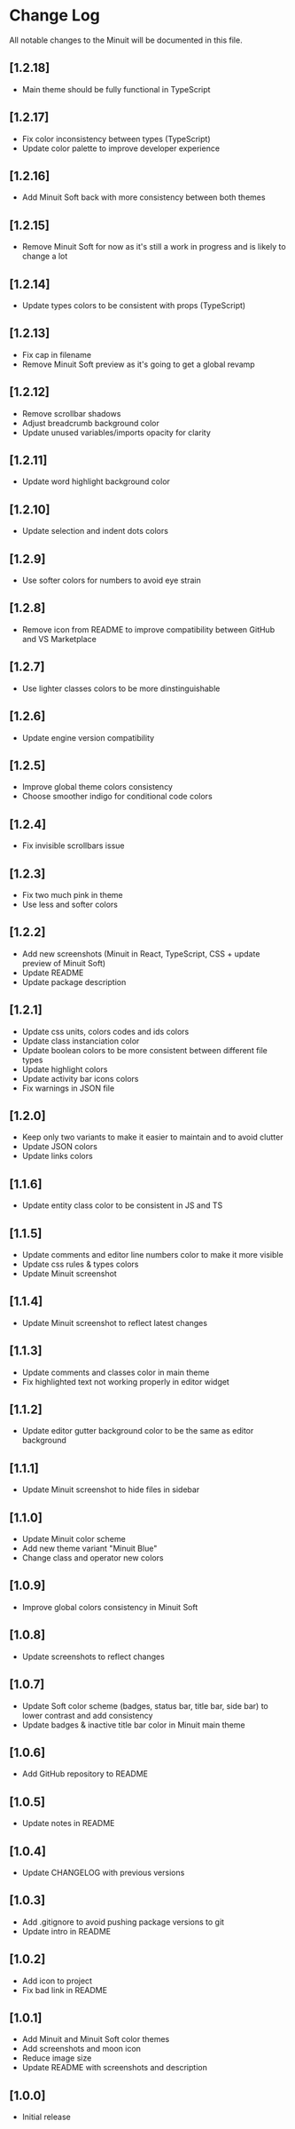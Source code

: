 # Change Log

All notable changes to the Minuit will be documented in this file.

## [1.2.18]

-   Main theme should be fully functional in TypeScript

## [1.2.17]

-   Fix color inconsistency between types (TypeScript)
-   Update color palette to improve developer experience

## [1.2.16]

-   Add Minuit Soft back with more consistency between both themes

## [1.2.15]

-   Remove Minuit Soft for now as it's still a work in progress and is likely to change a lot

## [1.2.14]

-   Update types colors to be consistent with props (TypeScript)

## [1.2.13]

-   Fix cap in filename
-   Remove Minuit Soft preview as it's going to get a global revamp

## [1.2.12]

-   Remove scrollbar shadows
-   Adjust breadcrumb background color
-   Update unused variables/imports opacity for clarity

## [1.2.11]

-   Update word highlight background color

## [1.2.10]

-   Update selection and indent dots colors

## [1.2.9]

-   Use softer colors for numbers to avoid eye strain

## [1.2.8]

-   Remove icon from README to improve compatibility between GitHub and VS Marketplace

## [1.2.7]

-   Use lighter classes colors to be more dinstinguishable

## [1.2.6]

-   Update engine version compatibility

## [1.2.5]

-   Improve global theme colors consistency
-   Choose smoother indigo for conditional code colors

## [1.2.4]

-   Fix invisible scrollbars issue

## [1.2.3]

-   Fix two much pink in theme
-   Use less and softer colors

## [1.2.2]

-   Add new screenshots (Minuit in React, TypeScript, CSS + update preview of Minuit Soft)
-   Update README
-   Update package description

## [1.2.1]

-   Update css units, colors codes and ids colors
-   Update class instanciation color
-   Update boolean colors to be more consistent between different file types
-   Update highlight colors
-   Update activity bar icons colors
-   Fix warnings in JSON file

## [1.2.0]

-   Keep only two variants to make it easier to maintain and to avoid clutter
-   Update JSON colors
-   Update links colors

## [1.1.6]

-   Update entity class color to be consistent in JS and TS

## [1.1.5]

-   Update comments and editor line numbers color to make it more visible
-   Update css rules & types colors
-   Update Minuit screenshot

## [1.1.4]

-   Update Minuit screenshot to reflect latest changes

## [1.1.3]

-   Update comments and classes color in main theme
-   Fix highlighted text not working properly in editor widget

## [1.1.2]

-   Update editor gutter background color to be the same as editor background

## [1.1.1]

-   Update Minuit screenshot to hide files in sidebar

## [1.1.0]

-   Update Minuit color scheme
-   Add new theme variant "Minuit Blue"
-   Change class and operator new colors

## [1.0.9]

-   Improve global colors consistency in Minuit Soft

## [1.0.8]

-   Update screenshots to reflect changes

## [1.0.7]

-   Update Soft color scheme (badges, status bar, title bar, side bar) to lower contrast and add consistency
-   Update badges & inactive title bar color in Minuit main theme

## [1.0.6]

-   Add GitHub repository to README

## [1.0.5]

-   Update notes in README

## [1.0.4]

-   Update CHANGELOG with previous versions

## [1.0.3]

-   Add .gitignore to avoid pushing package versions to git
-   Update intro in README

## [1.0.2]

-   Add icon to project
-   Fix bad link in README

## [1.0.1]

-   Add Minuit and Minuit Soft color themes
-   Add screenshots and moon icon
-   Reduce image size
-   Update README with screenshots and description

## [1.0.0]

-   Initial release
